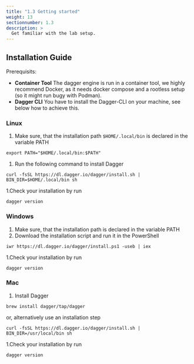 ```yaml
---
title: "1.3 Getting started"
weight: 13
sectionnumber: 1.3
description: >
  Get familiar with the lab setup.
---
```


## Installation Guide

Prerequisits:

* **Container Tool** The dagger engine is run in a container tool, we highly recommend Docker, as it needs docker compose and a rootless setup (so it might run bugy with Podman). 
* **Dagger CLI** You have to install the Dagger-CLI on your machine, see below how to achieve this.

### Linux

1. Make sure, that the installation path `$HOME/.local/bin` is declared in the variable PATH
```
export PATH="$HOME/.local/bin:$PATH"
```
1. Run the following command to install Dagger
```
curl -fsSL https://dl.dagger.io/dagger/install.sh | BIN_DIR=$HOME/.local/bin sh
```
1.Check your installation by run
```
dagger version
```

### Windows

1. Make sure, that the installation path is declared in the variable PATH
1. Download the installation script and run it in the PowerShell
```
iwr https://dl.dagger.io/dagger/install.ps1 -useb | iex
```
1.Check your installation by run
```
dagger version
```

### Mac

1. Install Dagger
```
brew install dagger/tap/dagger
```
or, alternatively use an installation step
```
curl -fsSL https://dl.dagger.io/dagger/install.sh | BIN_DIR=/usr/local/bin sh
```
1.Check your installation by run
```
dagger version
```